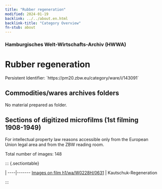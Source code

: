 ```yaml
---
title: "Rubber regeneration"
modified: 2024-01-19
backlink: ../../about.en.html
backlink-title: "Category Overview"
fn-stub: about
---
```


### Hamburgisches Welt-Wirtschafts-Archiv (HWWA)

# Rubber regeneration

<div class="hint">Persistent Identifier: `https://pm20.zbw.eu/category/ware/i/143091`</div>







## Commodities/wares archives folders





No material prepared as folder.



<a id="filmsections" />

## Sections of digitized microfilms (1st filming 1908-1949)

<p>For intellectual property law reasons accessible only from the European Union legal area and from the ZBW reading room.</p>



<p>Total number of images: 148</p>




::: {.sectiontable}

 | 
----|-------
<a class="btn" href="https://pm20.zbw.eu/film/h1/wa/W0228H/0631" rel="nofollow">Images on film h1/wa/W0228H/0631</a> | Kautschuk-Regeneration


:::
















